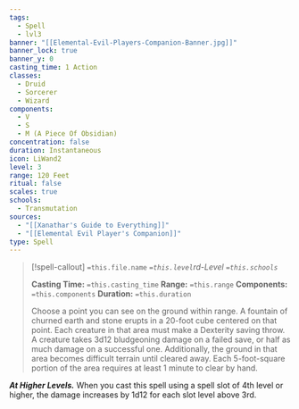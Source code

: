 ```yaml
---
tags:
  - Spell
  - lvl3
banner: "[[Elemental-Evil-Players-Companion-Banner.jpg]]"
banner_lock: true
banner_y: 0
casting_time: 1 Action
classes:
  - Druid
  - Sorcerer
  - Wizard
components:
  - V
  - S
  - M (A Piece Of Obsidian)
concentration: false
duration: Instantaneous
icon: LiWand2
level: 3
range: 120 Feet
ritual: false
scales: true
schools:
  - Transmutation
sources:
  - "[[Xanathar's Guide to Everything]]"
  - "[[Elemental Evil Player's Companion]]"
type: Spell
---
```

>[!spell-callout] `=this.file.name`
>*`=this.level`rd-Level `=this.schools`*
>
>**Casting Time:** `=this.casting_time`
>**Range:** `=this.range`
>**Components:** `=this.components`
>**Duration:** `=this.duration`
>
>Choose a point you can see on the ground within range. A fountain of churned earth and stone erupts in a 20-foot cube centered on that point. Each creature in that area must make a Dexterity saving throw. A creature takes 3d12 bludgeoning damage on a failed save, or half as much damage on a successful one. Additionally, the ground in that area becomes difficult terrain until cleared away. Each 5-foot-square portion of the area requires at least 1 minute to clear by hand.
>
>
***At Higher Levels.*** When you cast this spell using a spell slot of 4th level or higher, the damage increases by 1d12 for each slot level above 3rd.